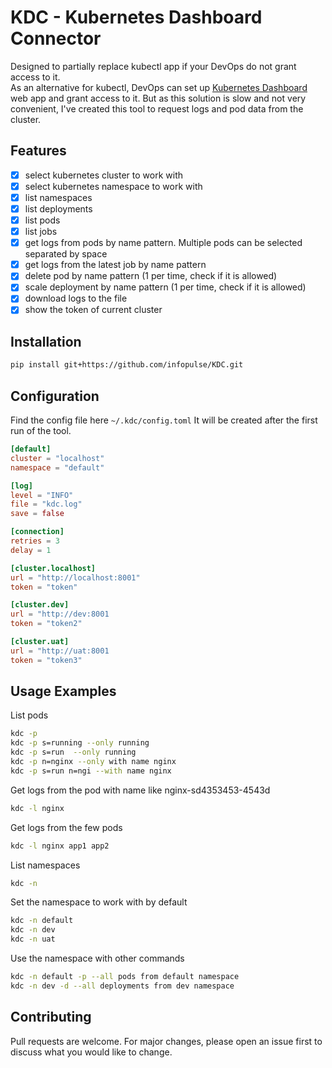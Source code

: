 # KDC - Kubernetes Dashboard Connector
Designed to partially replace kubectl app if your DevOps do not grant access to it.  
As an alternative for kubectl,
DevOps can set up [Kubernetes Dashboard](https://kubernetes.io/docs/tasks/access-application-cluster/web-ui-dashboard/)  
web app and grant access to it. But as this solution is slow and not very convenient, I've created this tool to request 
logs and pod data from the cluster.

## Features
- [x] select kubernetes cluster to work with
- [x] select kubernetes namespace to work with
- [x] list namespaces
- [x] list deployments
- [x] list pods
- [x] list jobs
- [x] get logs from pods by name pattern. Multiple pods can be selected separated by space
- [x] get logs from the latest job by name pattern
- [x] delete pod by name pattern (1 per time, check if it is allowed)
- [x] scale deployment by name pattern (1 per time, check if it is allowed)
- [x] download logs to the file
- [x] show the token of current cluster

## Installation
```bash
pip install git+https://github.com/infopulse/KDC.git
```

## Configuration
Find the config file here `~/.kdc/config.toml`
It will be created after the first run of the tool.  
```toml
[default]
cluster = "localhost"
namespace = "default"

[log]
level = "INFO"
file = "kdc.log"
save = false

[connection]
retries = 3
delay = 1

[cluster.localhost]
url = "http://localhost:8001"
token = "token"

[cluster.dev]
url = "http://dev:8001
token = "token2"

[cluster.uat]
url = "http://uat:8001
token = "token3"
```

## Usage Examples
List pods
```bash
kdc -p
kdc -p s=running --only running
kdc -p s=run  --only running
kdc -p n=nginx --only with name nginx
kdc -p s=run n=ngi --with name nginx
```
Get logs from the pod with name like nginx-sd4353453-4543d
```bash
kdc -l nginx
```
Get logs from the few pods
```bash
kdc -l nginx app1 app2
```
List namespaces
```bash
kdc -n
```
Set the namespace to work with by default
```bash
kdc -n default
kdc -n dev
kdc -n uat
```

Use the namespace with other commands
```bash
kdc -n default -p --all pods from default namespace
kdc -n dev -d --all deployments from dev namespace
```

## Contributing
Pull requests are welcome. For major changes, please open an issue first to discuss what you would like to change.
